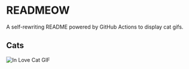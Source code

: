 # READMEOW

A self-rewriting README powered by GitHub Actions to display cat gifs.

## Cats

![In Love Cat GIF](https://media0.giphy.com/media/MDJ9IbxxvDUQM/200.gif?cid=9acd02darix7rzfz62hf9c0fzzxf2xprhat3tlvvkftvh186&ep=v1_gifs_search&rid=200.gif&ct=g)
